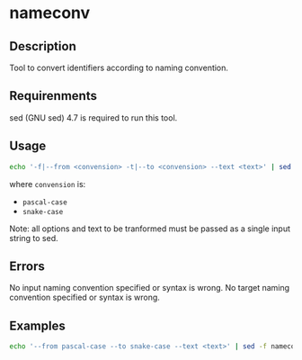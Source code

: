 # nameconv

## Description

Tool to convert identifiers according to naming convention.

## Requirenments

sed (GNU sed) 4.7 is required to run this tool.

## Usage

```bash
echo '-f|--from <convension> -t|--to <convension> --text <text>' | sed -f nameconf.sed
```

where `convension` is:

- `pascal-case`
- `snake-case`

Note: all options and text to be tranformed must be passed as a single input string to sed.

## Errors

No input naming convention specified or syntax is wrong.
No target naming convention specified or syntax is wrong.

## Examples

```bash
echo '--from pascal-case --to snake-case --text <text>' | sed -f nameconf.sed
```
